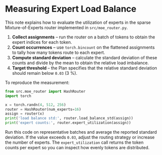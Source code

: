 # Measuring Expert Load Balance

This note explains how to evaluate the utilization of experts in the sparse
Mixture-of-Experts router implemented in `src/moe_router.py`.

1. **Collect assignments** – run the router on a batch of tokens to obtain the expert indices for each token.
2. **Count occurrences** – use `torch.bincount` on the flattened assignments to
   tally how many tokens route to each expert.
3. **Compute standard deviation** – calculate the standard deviation of these
   counts and divide by the mean to obtain the relative load imbalance.
4. **Target threshold** – the Plan specifies that the relative standard deviation should remain below `0.03` (3 %).

To reproduce the measurement:

```python
from src.moe_router import HashRouter
import torch

x = torch.randn(4, 512, 256)
router = HashRouter(num_experts=16)
assign = router(x)
print('load balance std:', router.load_balance_std(assign))
print('expert counts:', router.expert_utilization(assign))
```

Run this code on representative batches and average the reported standard
deviation. If the value exceeds `0.03`, adjust the routing strategy or increase
the number of experts. The `expert_utilization` call returns the token counts per
expert so you can inspect how evenly tokens are distributed.
